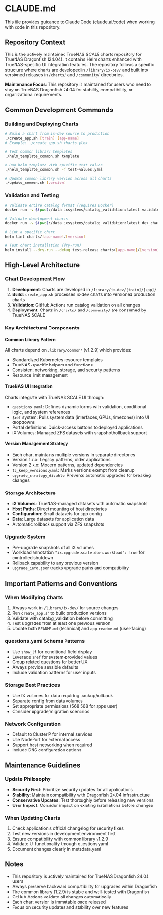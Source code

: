 # CLAUDE.md

This file provides guidance to Claude Code (claude.ai/code) when working with code in this repository.

## Repository Context

This is the actively maintained TrueNAS SCALE charts repository for TrueNAS Dragonfish (24.04). It contains Helm charts enhanced with TrueNAS-specific UI integration features. The repository follows a specific structure where charts are developed in `/library/ix-dev/` and built into versioned releases in `/charts/` and `/community/` directories.

**Maintenance Focus**: This repository is maintained for users who need to stay on TrueNAS Dragonfish 24.04 for stability, compatibility, or organizational requirements.

## Common Development Commands

### Building and Deploying Charts
```bash
# Build a chart from ix-dev source to production
./create_app.sh [train] [app-name]
# Example: ./create_app.sh charts plex

# Test common library templates
./helm_template_common.sh template

# Run helm template with specific test values
./helm_template_common.sh -f test-values.yaml

# Update common library version across all charts
./update_common.sh [version]
```

### Validation and Testing
```bash
# Validate entire catalog format (requires Docker)
docker run -v $(pwd):/data ixsystems/catalog_validation:latest validate --path /data

# Validate development charts
docker run -v $(pwd):/data ixsystems/catalog_validation:latest dev_charts_validate validate --path /data

# Lint a specific chart
helm lint charts/[app-name]/[version]

# Test chart installation (dry-run)
helm install --dry-run --debug test-release charts/[app-name]/[version]
```

## High-Level Architecture

### Chart Development Flow
1. **Development**: Charts are developed in `/library/ix-dev/[train]/[app]/`
2. **Build**: `create_app.sh` processes ix-dev charts into versioned production charts
3. **Validation**: GitHub Actions run catalog validation on all changes
4. **Deployment**: Charts in `/charts/` and `/community/` are consumed by TrueNAS SCALE

### Key Architectural Components

#### Common Library Pattern
All charts depend on `/library/common/` (v1.2.9) which provides:
- Standardized Kubernetes resource templates
- TrueNAS-specific helpers and functions
- Consistent networking, storage, and security patterns
- Resource limit management

#### TrueNAS UI Integration
Charts integrate with TrueNAS SCALE UI through:
- `questions.yaml`: Defines dynamic forms with validation, conditional logic, and system references
- `$ref` system: Pulls system data (interfaces, GPUs, timezones) into UI dropdowns
- Portal definitions: Quick-access buttons to deployed applications
- iX Volumes: Managed ZFS datasets with snapshot/rollback support

#### Version Management Strategy
- Each chart maintains multiple versions in separate directories
- Version 1.x.x: Legacy patterns, older applications
- Version 2.x.x: Modern patterns, updated dependencies
- `to_keep_versions.yaml`: Marks versions exempt from cleanup
- `upgrade_strategy_disable`: Prevents automatic upgrades for breaking changes

### Storage Architecture
- **iX Volumes**: TrueNAS-managed datasets with automatic snapshots
- **Host Paths**: Direct mounting of host directories
- **Configuration**: Small datasets for app config
- **Data**: Large datasets for application data
- Automatic rollback support via ZFS snapshots

### Upgrade System
- Pre-upgrade snapshots of all iX volumes
- Workload annotation `"ix.upgrade.scale.down.workload": true` for controlled shutdown
- Rollback capability to any previous version
- `upgrade_info.json` tracks upgrade paths and compatibility

## Important Patterns and Conventions

### When Modifying Charts
1. Always work in `/library/ix-dev/` for source changes
2. Run `create_app.sh` to build production versions
3. Validate with catalog_validation before committing
4. Test upgrades from at least one previous version
5. Update both `README.md` (technical) and `app-readme.md` (user-facing)

### questions.yaml Schema Patterns
- Use `show_if` for conditional field display
- Leverage `$ref` for system-provided values
- Group related questions for better UX
- Always provide sensible defaults
- Include validation patterns for user inputs

### Storage Best Practices
- Use iX volumes for data requiring backup/rollback
- Separate config from data volumes
- Set appropriate permissions (568:568 for apps user)
- Consider upgrade/migration scenarios

### Network Configuration
- Default to ClusterIP for internal services
- Use NodePort for external access
- Support host networking when required
- Include DNS configuration options

## Maintenance Guidelines

### Update Philosophy
- **Security First**: Prioritize security updates for all applications
- **Stability**: Maintain compatibility with Dragonfish 24.04 infrastructure
- **Conservative Updates**: Test thoroughly before releasing new versions
- **User Impact**: Consider impact on existing installations before changes

### When Updating Charts
1. Check application's official changelog for security fixes
2. Test new versions in development environment first
3. Ensure compatibility with common library v1.2.9
4. Validate UI functionality through questions.yaml
5. Document changes clearly in metadata.yaml

## Notes

- This repository is actively maintained for TrueNAS Dragonfish 24.04 users
- Always preserve backward compatibility for upgrades within Dragonfish
- The common library (1.2.9) is stable and well-tested with Dragonfish
- GitHub Actions validate all changes automatically
- Each chart version is immutable once released
- Focus on security updates and stability over new features